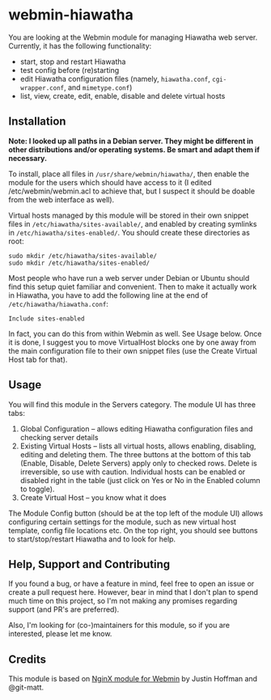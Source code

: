 # webmin-hiawatha

You are looking at the Webmin module for managing Hiawatha web server. Currently, it has the following functionality:
- start, stop and restart Hiawatha
- test config before (re)starting
- edit Hiawatha configuration files (namely, `hiawatha.conf`, `cgi-wrapper.conf`, and `mimetype.conf`)
- list, view, create, edit, enable, disable and delete virtual hosts

## Installation

**Note: I looked up all paths in a Debian server. They might be different in other distributions and/or operating systems. Be smart and adapt them if necessary.**

To install, place all files in `/usr/share/webmin/hiawatha/`, then enable the module for the users which should have access to it (I edited /etc/webmin/webmin.acl to achieve that, but I suspect it should be doable from the web interface as well).

Virtual hosts managed by this module will be stored in their own snippet files in `/etc/hiawatha/sites-available/`, and enabled by creating symlinks in `/etc/hiawatha/sites-enabled/`. You should create these directories as root:
```
sudo mkdir /etc/hiawatha/sites-available/
sudo mkdir /etc/hiawatha/sites-enabled/
```
Most people who have run a web server under Debian or Ubuntu should find this setup quiet familiar and convenient. Then to make it actually work in Hiawatha, you have to add the following line at the end of `/etc/hiawatha/hiawatha.conf`:
```
Include sites-enabled
```
In fact, you can do this from within Webmin as well. See Usage below. Once it is done, I suggest you to move VirtualHost blocks one by one away from the main configuration file to their own snippet files (use the Create Virtual Host tab for that). 

## Usage

You will find this module in the Servers category. The module UI has three tabs:

1. Global Configuration – allows editing Hiawatha configuration files and checking server details
2. Existing Virtual Hosts – lists all virtual hosts, allows enabling, disabling, editing and deleting them. The three buttons at the bottom of this tab (Enable, Disable, Delete Servers) apply only to checked rows. Delete is irreversible, so use with caution. Individual hosts can be enabled or disabled right in the table (just click on Yes or No in the Enabled column to toggle).
3. Create Virtual Host – you know what it does

The Module Config button (should be at the top left of the module UI) allows configuring certain settings for the module, such as new virtual host template, config file locations etc. On the top right, you should see buttons to start/stop/restart Hiawatha and to look for help.

## Help, Support and Contributing

If you found a bug, or have a feature in mind, feel free to open an issue or create a pull request here. However, bear in mind that I don't plan to spend much time on this project, so I'm not making any promises regarding support (and PR's are preferred).

Also, I'm looking for (co-)maintainers for this module, so if you are interested, please let me know.

## Credits
 
This module is based on [NginX module for Webmin](https://github.com/git-matt/webmin-nginx) by Justin Hoffman and @git-matt.
